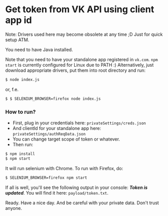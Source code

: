 # Get token from VK API using client app id

Note:
Drivers used here may become obsolete at any time ;D
Just for quick setup ATM.

You need to have Java installed.

Note that you need to have your standalone app registered in `vk.com`.
`npm start` is currently configured for Linux due to PATH :)
Alternatively, just download appropriate drivers, put them into root directory and run:

```sh
$ node index.js
```
or, f.e.

```sh
$ $ SELENIUM_BROWSER=firefox node index.js
```

### How to run?
- First, plug in your credentials here: `privateSettings/creds.json`
- And clientId for your standalone app here: `privateSettings/authReqData.json`
- You can change target scope of token or whatever.
- Then run:

```sh
$ npm install
$ npm start
```
It will run selenium with Chrome. To run with Firefox, do:

```sh
$ SELENIUM_BROWSER=firefox npm start
```

If all is well, you'll see the following output in your console:
***Token is updated***.
You will find it here:
`payload/token.txt`.

Ready. Have a nice day. And be careful with your private data. Don't trust anyone.
